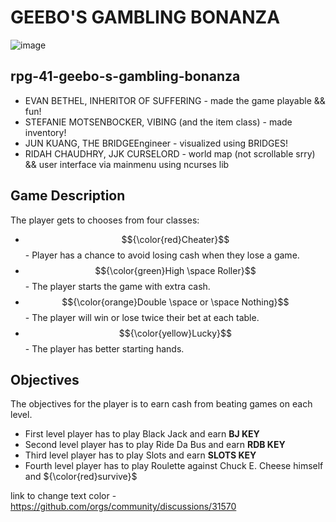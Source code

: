 # **GEEBO'S GAMBLING BONANZA**

![image](https://github.com/user-attachments/assets/07004c1d-94a1-4144-a1a1-37bab0855b02)

## rpg-41-geebo-s-gambling-bonanza

- EVAN BETHEL, INHERITOR OF SUFFERING - made the game playable && fun!
- STEFANIE MOTSENBOCKER, VIBING (and the item class) - made inventory!
- JUN KUANG, THE BRIDGEEngineer - visualized using BRIDGES!
- RIDAH CHAUDHRY, JJK CURSELORD - world map (not scrollable srry) && user interface via mainmenu using ncurses lib

## Game Description

The player gets to chooses from four classes:
- $${\color{red}Cheater}$$ - Player has a chance to avoid losing cash when they lose a game.
- $${\color{green}High \space Roller}$$ - The player starts the game with extra cash.
- $${\color{orange}Double \space or \space Nothing}$$ - The player will win or lose twice their bet at each table.
- $${\color{yellow}Lucky}$$ - The player has better starting hands.

## Objectives

The objectives for the player is to earn cash from beating games on each level.
- First level player has to play Black Jack and earn **BJ KEY**
- Second level player has to play Ride Da Bus and earn  **RDB KEY**
- Third level player has to play Slots and earn **SLOTS KEY**
- Fourth level player has to play Roulette against Chuck E. Cheese himself and ${\color{red}survive}$ 

link to change text color - https://github.com/orgs/community/discussions/31570
